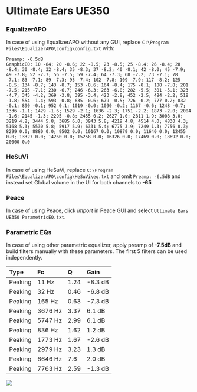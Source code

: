 # Ultimate Ears UE350

### EqualizerAPO
In case of using EqualizerAPO without any GUI, replace `C:\Program Files\EqualizerAPO\config\config.txt`
with:
```
Preamp: -6.5dB
GraphicEQ: 10 -84; 20 -8.6; 22 -8.5; 23 -8.5; 25 -8.4; 26 -8.4; 28 -8.4; 30 -8.4; 32 -8.4; 35 -8.3; 37 -8.2; 40 -8.1; 42 -8.0; 45 -7.9; 49 -7.8; 52 -7.7; 56 -7.5; 59 -7.4; 64 -7.3; 68 -7.2; 73 -7.1; 78 -7.1; 83 -7.1; 89 -7.3; 95 -7.4; 102 -7.8; 109 -7.9; 117 -8.2; 125 -8.5; 134 -8.7; 143 -8.7; 153 -8.6; 164 -8.4; 175 -8.1; 188 -7.8; 201 -7.5; 215 -7.1; 230 -6.7; 246 -6.3; 263 -6.0; 282 -5.5; 301 -5.1; 323 -4.7; 345 -4.2; 369 -3.8; 395 -3.4; 423 -2.8; 452 -2.5; 484 -2.2; 518 -1.8; 554 -1.4; 593 -0.8; 635 -0.6; 679 -0.5; 726 -0.2; 777 0.2; 832 -0.1; 890 -0.1; 952 0.1; 1019 -0.0; 1090 -0.2; 1167 -0.6; 1248 -0.7; 1336 -1.1; 1429 -1.6; 1529 -2.1; 1636 -2.3; 1751 -2.2; 1873 -2.0; 2004 -1.6; 2145 -1.3; 2295 -0.8; 2455 0.2; 2627 1.0; 2811 1.9; 3008 3.0; 3219 4.2; 3444 5.8; 3685 6.0; 3943 5.8; 4219 4.8; 4514 4.0; 4830 4.3; 5168 5.3; 5530 5.8; 5917 5.9; 6331 5.4; 6775 3.9; 7249 1.3; 7756 0.3; 8299 0.0; 8880 0.0; 9502 0.0; 10167 0.0; 10879 0.0; 11640 0.0; 12455 0.0; 13327 0.0; 14260 0.0; 15258 0.0; 16326 0.0; 17469 0.0; 18692 0.0; 20000 0.0
```

### HeSuVi
In case of using HeSuVi, replace `C:\Program Files\EqualizerAPO\config\HeSuVi\eq.txt` and omit `Preamp:
-6.5dB` and instead set Global volume in the UI for both channels to **-65**

### Peace
In case of using Peace, click *Import* in Peace GUI and select `Ultimate Ears UE350 ParametricEQ.txt`.

### Parametric EQs
In case of using other parametric equalizer, apply preamp of **-7.5dB** and build filters manually with
these parameters. The first 5 filters can be used independently.

| Type    | Fc      |    Q | Gain    |
|:--------|:--------|:-----|:--------|
| Peaking | 11 Hz   | 1.24 | -8.3 dB |
| Peaking | 32 Hz   | 0.46 | -6.8 dB |
| Peaking | 165 Hz  | 0.63 | -7.3 dB |
| Peaking | 3676 Hz | 3.37 | 6.1 dB  |
| Peaking | 5747 Hz | 2.99 | 6.1 dB  |
| Peaking | 836 Hz  | 1.62 | 1.2 dB  |
| Peaking | 1773 Hz | 1.67 | -2.6 dB |
| Peaking | 2979 Hz | 3.23 | 1.3 dB  |
| Peaking | 6646 Hz | 7.6  | 2.0 dB  |
| Peaking | 7763 Hz | 2.59 | -1.3 dB |

![](https://raw.githubusercontent.com/jaakkopasanen/AutoEq/master/results/innerfidelity/sbaf-serious/Ultimate%20Ears%20UE350/Ultimate%20Ears%20UE350.png)